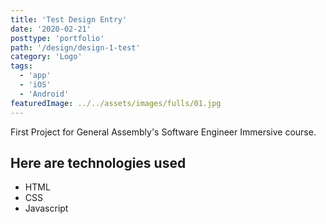 ```yaml
---
title: 'Test Design Entry'
date: '2020-02-21'
posttype: 'portfolio'
path: '/design/design-1-test'
category: 'Logo'
tags:
  - 'app'
  - 'iOS'
  - 'Android'
featuredImage: ../../assets/images/fulls/01.jpg
---
```


First Project for General Assembly's Software Engineer Immersive course.

<!-- ![Blackjack Screenshot](../assets/images/fulls/01.jpg) -->

## Here are technologies used

- HTML
- CSS
- Javascript

